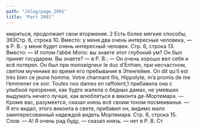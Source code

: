 ```yaml
---
path: "/blog/page_2991"
title: "Part 2991"
---
```


 мириться, продолжает свои вторжения.
2 Есть более мягкие способы,
363Стр. 6, строка 10.
Вместо: у меня два очень интересные человека, — в Р. В.: у меня будет очень интересный человек.
Стр. 6, строка 13.
Вместо: — И потом l’abbé Моrіо: вы знаете этот глубокий ум? Он был принят государем. Вы знаете? — в Р. В.: — Он очень хорошо вел себя и всё потерял. Он был при monseigneur le duc d’Enhien, при несчастном, святом мученике во время его пребывания в Этенгейме. On dit qu’il est très bien ce jeune homme. Votre charmant fils, Hippolyte, m’a promis de me l’emmener ce soir. Toutes nos dames en raffolent,1 прибавила она с улыбкой презрения, как будто жалела о бедных дамах, не умевших выдумать ничего лучше, как влюбляться в виконта де-Мортемара.
— Кроме вас, разумеется, сказал князь всё своим тоном посмеиванья. — Я его видал, этого виконта в свете, прибавил он, видимо мало заинтересованный надеждой видеть Мортемара.
Стр. 6, строка 15.
Слов: — А! Я очень рад буду, — сказал князь. — нет в Р. В.
Ст
